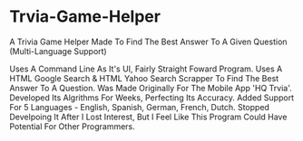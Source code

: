 # Trvia-Game-Helper
A Trivia Game Helper Made To Find The Best Answer To A Given Question (Multi-Language Support)

Uses A Command Line As It's UI, Fairly Straight Foward Program. Uses A HTML Google Search & HTML Yahoo Search Scrapper To Find The Best Answer To A Question. Was Made Originally For The Mobile App 'HQ Trvia'. Developed Its Algrithms For Weeks, Perfecting Its Accuracy. Added Support For 5 Languages - English, Spanish, German, French, Dutch. Stopped Develpoing It After I Lost Interest, But I Feel Like This Program Could Have Potential For Other Programmers.
